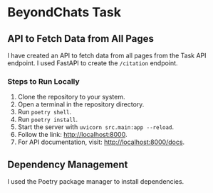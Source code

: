 # BeyondChats Task

## API to Fetch Data from All Pages

I have created an API to fetch data from all pages from the Task API endpoint. I used FastAPI to create the `/citation` endpoint.

### Steps to Run Locally

1. Clone the repository to your system.
2. Open a terminal in the repository directory.
3. Run `poetry shell`.
4. Run `poetry install`.
5. Start the server with `uvicorn src.main:app --reload`.
6. Follow the link: [http://localhost:8000](http://localhost:8000).
7. For API documentation, visit: [http://localhost:8000/docs](http://localhost:8000/docs).

## Dependency Management

I used the Poetry package manager to install dependencies.